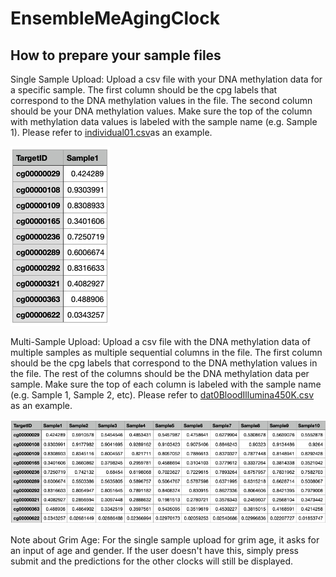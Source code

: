 # EnsembleMeAgingClock

## How to prepare your sample files

Single Sample Upload: 
Upload a csv file with your DNA methylation data for a specific sample. The first column should be the cpg labels that correspond to the DNA methylation values in the file. The second column should be your DNA methylation values. Make sure the top of the column with methylation data values is labeled with the sample name (e.g. Sample 1). Please refer to [individual01.csv](https://github.com/comp-epi-lee-lab/EnsembleAgeClock/blob/main/examples/individual01.csv)as an example. 


![Alt text](examples/singlesampleEX.png)


Multi-Sample Upload: 
Upload a csv file with the DNA methylation data of multiple samples as multiple sequential columns in the file. The first column should be the cpg labels that correspond to the DNA methylation values in the file. The rest of the columns should be the DNA methylation data per sample. Make sure the top of each column is labeled with the sample name (e.g. Sample 1, Sample 2, etc). Please refer to [dat0BloodIllumina450K.csv](https://github.com/comp-epi-lee-lab/EnsembleAgeClock/blob/main/examples/dat0BloodIllumina450K.csv) as an example. 


![Alt text](examples/multisampleEX.png)


Note about Grim Age: 
For the single sample upload for grim age, it asks for an input of age and gender. If the user doesn't have this, simply press submit and the predictions for the other clocks will still be displayed. 


